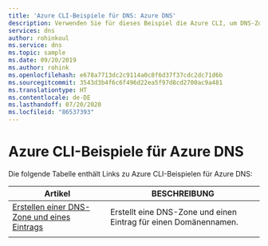 ```yaml
---
title: 'Azure CLI-Beispiele für DNS: Azure DNS'
description: Verwenden Sie für dieses Beispiel die Azure CLI, um DNS-Zonen und -Einträge in Azure DNS zu erstellen.
services: dns
author: rohinkoul
ms.service: dns
ms.topic: sample
ms.date: 09/20/2019
ms.author: rohink
ms.openlocfilehash: e678a7713dc2c9114a0c8f6d37f37cdc2dc71d6b
ms.sourcegitcommit: 3543d3b4f6c6f496d22ea5f97d8cd2700ac9a481
ms.translationtype: HT
ms.contentlocale: de-DE
ms.lasthandoff: 07/20/2020
ms.locfileid: "86537393"
---
```

# <a name="azure-cli-examples-for-azure-dns"></a>Azure CLI-Beispiele für Azure DNS

Die folgende Tabelle enthält Links zu Azure CLI-Beispielen für Azure DNS:

| Artikel | BESCHREIBUNG |
|-|-|
| [Erstellen einer DNS-Zone und eines Eintrags](./scripts/dns-cli-create-dns-zone-record.md) | Erstellt eine DNS-Zone und einen Eintrag für einen Domänennamen. |
| | |


